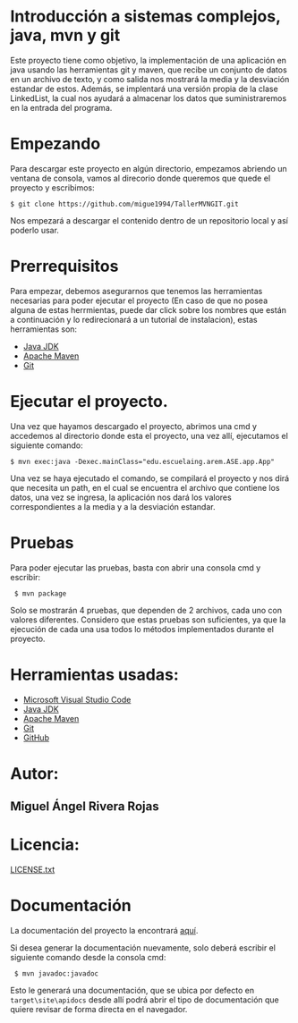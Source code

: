 # Introducción a sistemas complejos, java, mvn y git

Este proyecto tiene como objetivo, la implementación de una aplicación en java usando las herramientas git y maven, que recibe un conjunto de datos en un archivo de texto, y como salida nos mostrará la media y la desviación estandar de estos. Además, se implentará una versión propia de la clase LinkedList, la cual nos ayudará a almacenar los datos que suministraremos en la entrada del programa.

# Empezando

Para descargar este proyecto en algún directorio, empezamos abriendo un ventana de consola, vamos al direcorio donde queremos que quede el proyecto y escribimos:

``` $ git clone https://github.com/migue1994/TallerMVNGIT.git ```

Nos empezará a descargar el contenido dentro de un repositorio local y así poderlo usar.

# Prerrequisitos

Para empezar, debemos asegurarnos que tenemos las herramientas necesarias para poder ejecutar el proyecto (En caso de que no posea alguna de estas herrmientas, puede dar click sobre los nombres que están a continuación y lo redirecionará a un tutorial de instalacion), estas herramientas son:

- [Java JDK](https://docs.oracle.com/javase/10/install/installation-jdk-and-jre-microsoft-windows-platforms.htm#JSJIG-GUID-A740535E-9F97-448C-A141-B95BF1688E6F)
- [Apache Maven](https://howtodoinjava.com/maven/how-to-install-maven-on-windows/)
- [Git](https://www.linode.com/docs/development/version-control/how-to-install-git-on-linux-mac-and-windows/)

# Ejecutar el proyecto.

Una vez que hayamos descargado el proyecto, abrimos una cmd y accedemos al directorio donde esta el proyecto, una vez allí, ejecutamos el siguiente comando:

``` $ mvn exec:java -Dexec.mainClass="edu.escuelaing.arem.ASE.app.App" ```

Una vez se haya ejecutado el comando, se compilará el proyecto y nos dirá que necesita un path, en el cual se encuentra el archivo que contiene los datos, una vez se ingresa, la aplicación nos dará los valores correspondientes a la media y a la desviación estandar.

# Pruebas
Para poder ejecutar las pruebas, basta con abrir una consola cmd y escribir:

``` $ mvn package```

Solo se mostrarán 4 pruebas, que dependen de 2 archivos, cada uno con valores diferentes.
Considero que estas pruebas son suficientes, ya que la ejecución de cada una usa todos lo métodos implementados durante el proyecto.

# Herramientas usadas:

- [Microsoft Visual Studio Code](https://code.visualstudio.com/)
- [Java JDK](https://www.oracle.com/technetwork/java/javase/downloads/jdk8-downloads-2133151.html)
- [Apache Maven](https://maven.apache.org/)
- [Git](https://git-scm.com/)
- [GitHub](https://github.com/)

# Autor:

## Miguel Ángel Rivera Rojas

# Licencia:

[LICENSE.txt](LICENSE.txt)

# Documentación

La documentación del proyecto la encontrará [aquí](target/site/apidocs/allclasses-frame.html).

Si desea generar la documentación nuevamente, solo deberá escribir el siguiente comando desde la consola cmd:

``` $ mvn javadoc:javadoc```

Esto le generará una documentación, que se ubica por defecto en `target\site\apidocs` desde allí podrá abrir el tipo de documentación que quiere revisar de forma directa en el navegador.